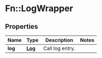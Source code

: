 # Fn::LogWrapper

## Properties
Name | Type | Description | Notes
------------ | ------------- | ------------- | -------------
**log** | [**Log**](Log.md) | Call log entry. | 



